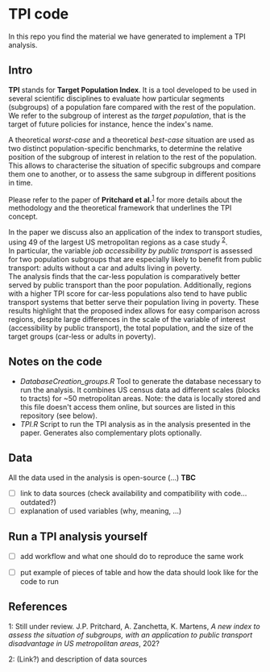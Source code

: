 # TPI code

In this repo you find the material we have generated to implement a TPI analysis.

## Intro

**TPI** stands for **Target Population Index**. It is a tool developed to be used in several scientific disciplines to evaluate how particular segments (subgroups) of a population fare compared with the rest of the population. We refer to the subgroup of interest as the _target population_, that is the target of future policies for instance, hence the index's name.

A theoretical _worst-case_ and a theoretical _best-case_ situation are used as two distinct population-specific benchmarks, to determine the relative position of the subgroup of interest in relation to the rest of the population. This allows to characterise the situation of specific subgroups and compare them one to another, or to assess the same subgroup in different positions in time.

Please refer to the paper of **Pritchard et al.**<sup>[1](#paper_footnote)</sup> for more details about the methodology and the theoretical framework that underlines the TPI concept.

In the paper we discuss also an application of the index to transport studies, using 49 of the largest US metropolitan regions as a case study <sup>[2](#data_footnote)</sup>.
<br> In particular, the variable _job accessibility by public transport_ is assessed for two population subgroups that are especially likely to benefit from public transport: adults without a car and adults living in poverty.
<br> The analysis finds that the car-less population is comparatively better served by public transport than the poor population. Additionally, regions with a higher TPI score for car-less populations also tend to have public transport systems that better serve their population living in poverty. These results highlight that the proposed index allows for easy comparison across regions, despite large differences in the scale of the variable of interest (accessibility by public transport), the total population, and the size of the target groups (car-less or adults in poverty).


## Notes on the code
- *DatabaseCreation_groups.R*
Tool to generate the database necessary to run the analysis. It combines US census data ad different scales (blocks to tracts) for ~50 metropolitan areas. Note: the data is locally stored and this file doesn't access them online, but sources are listed in this repository (see below).
- *TPI.R*
Script to run the TPI analysis as in the analysis presented in the paper. Generates also complementary plots optionally.

## Data
All the data used in the analysis is open-source (...) **TBC**

- [ ] link to data sources (check availability and compatibility with code... outdated?)
- [ ] explanation of used variables (why, meaning, ...)

## Run a TPI analysis yourself
- [ ] add workflow and what one should do to reproduce the same work
- [ ] put example of pieces of table and how the data should look like for the code to run


## References
<a name="paper_footnote">1</a>: Still under review.
J.P. Pritchard, A. Zanchetta, K. Martens, _A new index to assess the situation of subgroups, with an application to public transport disadvantage in US metropolitan areas_, 202?

<a name="data_footnote">2</a>: (Link?) and description of data sources
